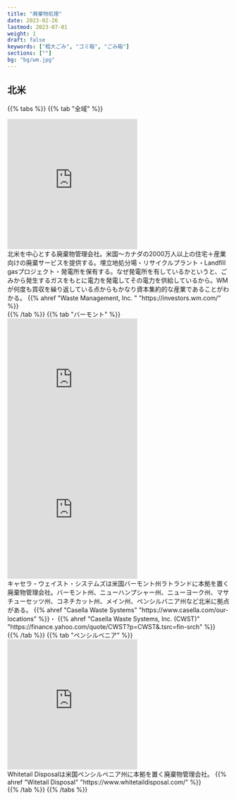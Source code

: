 ```yaml
---
title: "廃棄物処理"
date: 2023-02-26
lastmod: 2023-07-01
weight: 1
draft: false
keywords: ["粗大ごみ", "ゴミ箱", "ごみ箱"]
sections: [""]
bg: "bg/wm.jpg"
---
```


## 北米

{{% tabs %}}
{{% tab "全域" %}}
<div class="googlemap-if">
<iframe src="https://www.google.com/maps/embed?pb=!4v1677590995360!6m8!1m7!1s7Ged-WdiSP_yi40qwKKThw!2m2!1d32.70892619934644!2d-117.1582923488563!3f314.749552163044!4f-8.776131326089299!5f3.325193203789971" width="295" height="295" style="border:0;" allowfullscreen="" loading="lazy" referrerpolicy="no-referrer-when-downgrade"></iframe>
<div class="description">
北米を中心とする廃棄物管理会社。米国〜カナダの2000万人以上の住宅＋産業向けの廃棄サービスを提供する。埋立地処分場・リサイクルプラント・Landfill gasプロジェクト・発電所を保有する。なぜ発電所を有しているかというと、ごみから発生するガスをもとに電力を発電してその電力を供給しているから。WMが何度も買収を繰り返している点からもかなり資本集約的な産業であることがわかる。
{{% ahref "Waste Management, Inc. " "https://investors.wm.com/" %}}
</div>
</div>
{{% /tab %}}
{{% tab "バーモント" %}}
<div class="googlemap-if">
<iframe src="https://www.google.com/maps/embed?pb=!4v1677423273588!6m8!1m7!1sNaWgBiqOA-RcbD7oS4Ql9g!2m2!1d44.66644026547955!2d-73.501251462635!3f358.83177355080403!4f-11.160501620620806!5f3.325193203789971" width="295" height="295" style="border:0;" allowfullscreen="" loading="lazy" referrerpolicy="no-referrer-when-downgrade"></iframe>

<iframe src="https://www.google.com/maps/embed?pb=!4v1677424210486!6m8!1m7!1s5sPA2cyvGaPXejw48MIr9Q!2m2!1d42.43064011108702!2d-76.51020788742116!3f243.39228874593942!4f-8.39562044222832!5f3.325193203789971" width="295" height="295" style="border:0;" allowfullscreen="" loading="lazy" referrerpolicy="no-referrer-when-downgrade"></iframe>

<div class="description-wide">
キャセラ・ウェイスト・システムズは米国バーモント州ラトランドに本拠を置く廃棄物管理会社。バーモント州、ニューハンプシャー州、ニューヨーク州、マサチューセッツ州、コネチカット州、メイン州、ペンシルバニア州など北米に拠点がある。
{{% ahref "Casella Waste Systems" "https://www.casella.com/our-locations" %}}・
{{% ahref "Casella Waste Systems, Inc. (CWST)" "https://finance.yahoo.com/quote/CWST?p=CWST&.tsrc=fin-srch" %}}
</div>
</div>
{{% /tab %}}
{{% tab "ペンシルベニア" %}}
<div class="googlemap-if">
<iframe src="https://www.google.com/maps/embed?pb=!4v1677425233820!6m8!1m7!1sA0zqLQDb54PyNG1ktuQULQ!2m2!1d40.27562792439603!2d-75.4773449330658!3f159.41903644554586!4f-16.12370082573925!5f3.2327977181570358" width="295" height="295" style="border:0;" allowfullscreen="" loading="lazy" referrerpolicy="no-referrer-when-downgrade"></iframe>
<div class="description">
Whitetail Disposalは米国ペンシルベニア州に本拠を置く廃棄物管理会社。
{{% ahref "Witetail Disposal" "https://www.whitetaildisposal.com/" %}}
</div>
</div>
{{% /tab %}}
{{% /tabs %}}
